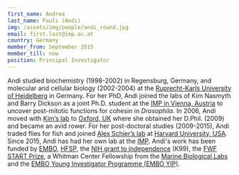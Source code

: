 ```yaml
---
first_name: Andrea
last_name: Pauli (Andi)
img: /assets/img/people/andi_round.jpg
email: first.last@imp.ac.at
country: Germany
member_from: September 2015
member_till: now
position: Principal Investigator
---
```

Andi studied biochemistry (1998-2002) in Regensburg, Germany, and molecular and cellular biology (2002-2004) at the [Ruprecht-Karls University of Heidelberg](https://www.uni-heidelberg.de/index_e.html) in Germany. For her PhD, Andi joined the labs of Kim Nasmyth and Barry Dickson as a joint Ph.D. student at the [IMP in Vienna, Austria](https://www.imp.ac.at) to uncover post-mitotic functions for cohesin in *Drosophila*. In 2006, Andi moved with [Kim’s lab](https://www.bioch.ox.ac.uk/research/nasmyth) to [Oxford, UK](http://www.ox.ac.uk) where she obtained her D.Phil. (2009) and became an avid rower. For her post-doctoral studies (2009-2015), Andi traded flies for fish and joined [Alex Schier’s lab](http://www.schierlab.fas.harvard.edu) at [Harvard University, USA](https://www.mcb.harvard.edu). Since 2015, Andi has had her own lab at the [IMP](https://www.imp.ac.at). Andi's work has been funded by [EMBO](http://www.embo.org/funding-awards/fellowships/long-term-fellowships), [HFSP](http://www.hfsp.org/funding/postdoctoral-fellowships), the [NIH grant to independence](https://www.nlm.nih.gov/ep/pathway.html) (K99), the [FWF START Prize](https://www.fwf.ac.at/en/research-funding/fwf-programmes/start-programme/), a Whitman Center Fellowship from the [Marine Biological Labs](http://www.mbl.edu) and the [EMBO Young Investigator Programme (EMBO YIP)](http://embo.org/funding-awards/young-investigators). 
